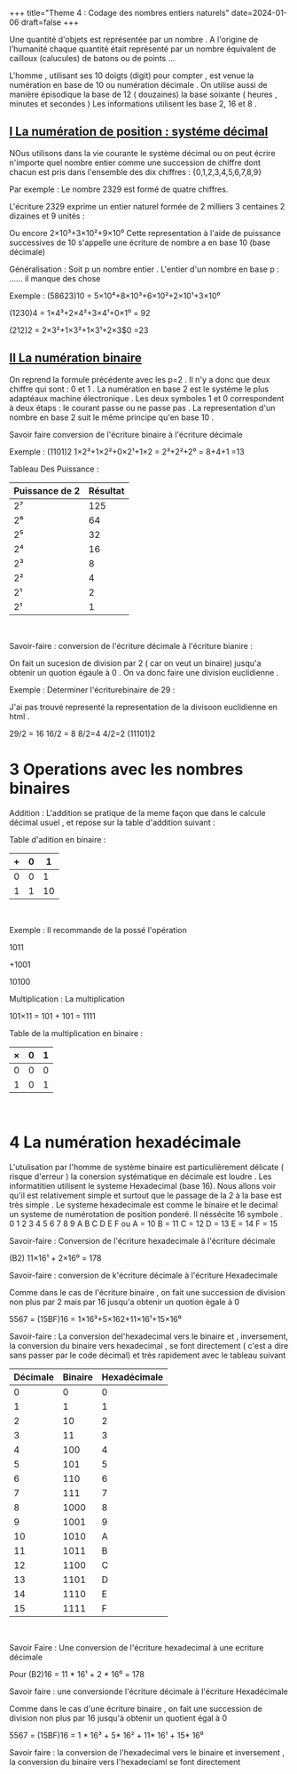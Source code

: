 +++
title="Theme 4 : Codage des nombres entiers naturels"
date=2024-01-06
draft=false
+++

Une quantité d'objets est représentée par un nombre . A l'origine de l'humanité chaque quantité était représenté par un nombre équivalent de cailloux (calucules) de batons ou de points ...

L'homme , utilisant ses 10 doigts (digit) pour compter , est venue la numération en base de 10 ou numération décimale . On utilise aussi de manière épisodique la base de 12 ( douzaines) la base soixante ( heures , minutes et secondes ) Les informations utilisent les base 2, 16 et 8 .

## <u>I La numération de position : systéme décimal</u><br>

NOus utilisons dans la vie courante le système décimal ou on peut écrire n'importe quel nombre entier comme une succession de chiffre dont chacun est pris dans l'ensemble des dix chiffres : 
{0,1,2,3,4,5,6,7,8,9}

Par exemple : Le nombre 2329 est formé de quatre chiffres.

L'écriture 2329 exprime un entier naturel formée de 2 milliers 3 centaines 2 dizaines et 9 unités :

Ou encore 2×10³+3×10²+9×10⁰
Cette representation à l'aide de puissance successives de 10 s'appelle une écriture de nombre a en base 10 (base décimale)

Généralisation : Soit p un nombre entier . L'entier d'un nombre en base p : ...... il manque des chose

Exemple :  (58623)10 = 5×10⁴+8×10³+6×10²+2×10¹+3×10⁰ 

(1230)4 = 1×4³+2×4²+3×4¹+0×1⁰ = 92

(212)2 = 2×3²+1×3²+1×3¹+2×3$0 =23
 
## <u>II La numération binaire</u><br>

On reprend la formule précédente avec les p=2 . Il n'y a donc que deux chiffre qui sont : 0 et 1 . La numération en base 2 est le systéme le plus adaptéaux machine électronique . Les deux symboles 1 et 0 correspondent  à deux étaps : le courant passe ou ne passe pas . La representation d'un nombre en base 2 suit le même principe qu'en base 10 .

Savoir faire conversion de l'écriture binaire à l'écriture décimale 

Exemple : (1101)2 1×2³+1×2²+0×2¹+1×2 = 2³+2²+2⁰ = 8+4+1 =13

Tableau Des Puissance :
<table>
        <thead>
            <tr>
                <th>Puissance de 2</th>
                <th>Résultat</th>
            </tr>
        </thead>
        <tbody>
        	<tr>
                <td>2⁷</td>
                <td>125</td>
            </tr>
            <tr>
                <td>2⁶</td>
                <td>64</td>
            </tr>
            <tr>
                <td>2⁵</td>
                <td>32</td>
            </tr>
            <tr>
                <td>2⁴</td>
                <td>16</td>
            </tr>
            <tr>
                <td>2³</td>
                <td>8</td>
            </tr>
            <tr>
                <td>2²</td>
                <td>4</td>
            </tr>
            <tr>
                <td>2¹</td>
                <td>2</td>
            </tr>
            <tr>
                <td>2¹</td>
                <td>1</td>
            </tr>
        </tbody>
</table><br>

Savoir-faire : conversion de l'écriture décimale à l'écriture bianire : 

On fait un sucesion de division par 2 ( car on veut un binaire) jusqu'a obtenir un quotion égaule à 0 . On va donc faire une division euclidienne .

Exemple : Determiner l'écriturebinaire de 29 : 

J'ai pas trouvé representé la representation de la divisoon euclidienne en html .

29/2 = 16 16/2 = 8 8/2=4 4/2=2 (11101)2 

# 3 Operations avec les nombres binaires 

Addition : L'addition se pratique de la meme façon que dans le calcule décimal usuel , et repose sur la table d'addition suivant :

Table d'adition en binaire : 
<table>
        <thead>
            <tr>
                <th>+</th>
                <th>0</th>
                <th>1</th>
            </tr>
        </thead>
        <tbody>
        	<tr>
                <td>0</td>
                <td>0</td>
                <td>1</td>
            </tr>
            <tr>
                <td>1</td>
                <td>1</td>
                <td>10</td>
            </tr>
        </tbody>
</table><br>
 
 Exemple :  Il recommande de la possé l'opération

 1011
 
+1001 

10100


Multiplication : La multiplication

101×11 = 101 + 101 = 1111

Table de la multiplication en binaire : 
<table>
        <thead>
            <tr>
                <th>×</th>
                <th>0</th>
                <th>1</th>
            </tr>
        </thead>
        <tbody>
        	<tr>
                <td>0</td>
                <td>0</td>
                <td>0</td>
            </tr>
            <tr>
                <td>1</td>
                <td>0</td>
                <td>1</td>
            </tr>
        </tbody>
</table><br>


# 4 La numération hexadécimale

L'utulisation par l'homme de système binaire est particulièrement délicate ( risque d'erreur ) la conersion systématique en décimale est loudre . Les informatitien utilisent le systeme Hexadecimal (base 16). Nous allons voir qu'il est relativement simple et surtout que le passage de la 2 à la base est très simple .
Le systeme hexadecimale est comme le binaire et le decimal un systeme de numérotation de position ponderé. Il néssécite 16 symbole . 0 1 2 3 4 5 6 7 8 9 A B C D E F ou A = 10 B = 11 C = 12 D = 13 E = 14 F = 15

Savoir-faire : Conversion de l'écriture hexadecimale à l'écriture décimale 

(B2) 11×16¹ + 2×16⁰ = 178

Savoir-faire : conversion de k'écriture décimale à l'écriture Hexadecimale

Comme dans le cas de l'écriture binaire , on fait une succession de division non plus par 2 mais par 16 jusqu'a obtenir un quotion ègale à 0 

5567 = (15BF)16 = 1×16³+5×162+11×16¹+15×16⁰

Savoir-faire : La conversion del'hexadecimal vers le binaire et , inversement, la conversion du binaire vers hexadecimal , se font directement ( c'est a dire sans passer par le code décimal) et très rapidement avec le tableau suivant 

<table>
        <thead>
            <tr>
                <th>Décimale</th>
                <th>Binaire</th>
                <th>Hexadécimale</th>
            </tr>
        </thead>
        <tbody>
        	<tr>
                <td>0</td>
                <td>0</td>
                <td>0</td>
            </tr>
            <tr>
                <td>1</td>
                <td>1</td>
                <td>1</td>
            </tr>
            <tr>
                <td>2</td>
                <td>10</td>
                <td>2</td>
            </tr>
            <tr>
                <td>3</td>
                <td>11</td>
                <td>3</td>
            </tr>
            <tr>
                <td>4</td>
                <td>100</td>
                <td>4</td>
            </tr>
            <tr>
                <td>5</td>
                <td>101</td>
                <td>5</td>
            </tr>
            <tr>
                <td>6</td>
                <td>110</td>
                <td>6</td>
            </tr>
            <tr>
                <td>7</td>
                <td>111</td>
                <td>7</td>
            </tr>
            <tr>
                <td>8</td>
                <td>1000</td>
                <td>8</td>
            </tr>
            <tr>
                <td>9</td>
                <td>1001</td>
                <td>9</td>
            </tr>
            <tr>
                <td>10</td>
                <td>1010</td>
                <td>A</td>
            </tr>
            <tr>
                <td>11</td>
                <td>1011</td>
                <td>B</td>
            </tr>
            <tr>
                <td>12</td>
                <td>1100</td>
                <td>C</td>
            </tr>
            <tr>
                <td>13</td>
                <td>1101</td>
                <td>D</td>
            </tr>
            <tr>
                <td>14</td>
                <td>1110</td>
                <td>E</td>
            </tr>
            <tr>
                <td>15</td>
                <td>1111</td>
                <td>F</td>
            </tr>
        </tbody>
</table><br>

Savoir Faire : Une conversion de l'écriture hexadecimal à une ecriture décimale 

Pour (B2)16 = 11 * 16¹ + 2 * 16⁰ = 178

Savoir faire : une conversionde l'écriture décimale à l'écriture Hexadécimale 

Comme dans le cas d'une écriture binaire , on fait une succession de division non plus par 16 jusqu'à obtenir un quotient égal à 0

5567 = (15BF)16 = 1 * 16³ + 5* 16² + 11* 16¹ + 15* 16⁰

Savoir faire : la conversion de l'hexadecimal vers le binaire et inversement , la conversion du binaire vers l'hexadeciaml se font directement  

